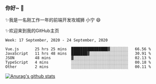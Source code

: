 ### 你好~  👋

✨我是一名刚工作一年的前端开发攻城狮 小宁 😄

✨欢迎来到我的GitHub主页
<!--
**7148505/7148505** is a ✨ _special_ ✨ repository because its `README.md` (this file) appears on your GitHub profile.

Here are some ideas to get you started:

- 🔭 I’m currently working on ...
- 🌱 I’m currently learning ...
- 👯 I’m looking to collaborate on ...
- 🤔 I’m looking for help with ...
- 💬 Ask me about ...
- 📫 How to reach me: ...
- 😄 Pronouns: ...
- ⚡ Fun fact: ...
-->

<!--START_SECTION:waka-->
```text
Week: 17 September, 2020 - 24 September, 2020

Vue.js       25 hrs 25 mins  ████████████████▓░░░░░░░░   66.56 % 
JavaScript   11 hrs 48 mins  ███████▓░░░░░░░░░░░░░░░░░   30.91 % 
JSON         48 mins         ▓░░░░░░░░░░░░░░░░░░░░░░░░   02.13 % 
TypeScript   4 mins          ░░░░░░░░░░░░░░░░░░░░░░░░░   00.18 % 
Other        2 mins          ░░░░░░░░░░░░░░░░░░░░░░░░░   00.11 % 
```
<!--END_SECTION:waka-->

[![Anurag's github stats](https://github-readme-stats.vercel.app/api?username=ZhangNing-debug)](https://github.com/anuraghazra/github-readme-stats)
